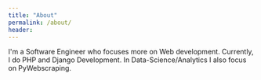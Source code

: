 ```yaml
---
title: "About"
permalink: /about/
header:
---
```


I'm a Software Engineer who focuses more on Web development. Currently, I do PHP and Django Development. In Data-Science/Analytics I also focus on PyWebscraping. 